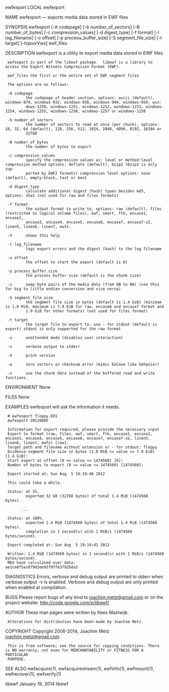 ewfexport                                                              LOCAL                                                             ewfexport

NAME
     ewfexport — exports media data stored in EWF files

SYNOPSIS
     ewfexport [-A codepage] [-b number_of_sectors] [-B number_of_bytes] [-c compression_values] [-d digest_type] [-f format] [-l log_filename]
               [-o offset] [-p process_buffer_size] [-S segment_file_size] [-t target] [-hqsuvVwx] ewf_files

DESCRIPTION
     ewfexport is a utility to export media data stored in EWF files.

     ewfexport is part of the libewf package.  libewf is a library to access the Expert Witness Compression Format (EWF).

     ewf_files the first or the entire set of EWF segment files

     The options are as follows:

     -A codepage
             the codepage of header section, options: ascii (default), windows-874, windows-932, windows-936, windows-949, windows-950, win‐
             dows-1250, windows-1251, windows-1252, windows-1253, windows-1254, windows-1255, windows-1256, windows-1257 or windows-1258

     -b number_of_sectors
             the number of sectors to read at once (per chunk), options: 16, 32, 64 (default), 128, 256, 512, 1024, 2048, 4096, 8192, 16384 or
             32768

     -B number_of_bytes
             the number of bytes to export

     -c compression_values
             specify the compression values as: level or method:level compression method options: deflate (default), bzip2 (bzip2 is only sup‐
             ported by EWF2 formats) compression level options: none (default), empty-block, fast or best

     -d digest_type
             calculate additional digest (hash) types besides md5, options: sha1 (not used for raw and files formats)

     -f format
             the output format to write to, options: raw (default), files (restricted to logical volume files), ewf, smart, ftk, encase1, encase2,
             encase3, encase4, encase5, encase6, encase7, encase7-v2, linen5, linen6, linen7, ewfx.

     -h      shows this help

     -l log_filename
             logs export errors and the digest (hash) to the log filename

     -o offset
             the offset to start the export (default is 0)

     -p process_buffer_size
             the process buffer size (default is the chunk size)

     -s      swap byte pairs of the media data (from AB to BA) (use this for big to little endian conversion and vice versa)

     -S segment_file_size
             the segment file size in bytes (default is 1.4 GiB) (minimum is 1.0 MiB, maximum is 7.9 EiB for raw, encase6 and encase7 format and
             1.9 GiB for other formats) (not used for files format)

     -t target
             the target file to export to, use - for stdout (default is export) stdout is only supported for the raw format

     -u      unattended mode (disables user interaction)

     -v      verbose output to stderr

     -V      print version

     -w      zero sectors on checksum error (mimic EnCase like behavior)

     -x      use the chunk data instead of the buffered read and write functions.

ENVIRONMENT
     None

FILES
     None

EXAMPLES
     ewfexport will ask the information it needs.

     # ewfexport floppy.E01
     ewfexport 20120805

     Information for export required, please provide the necessary input
     Export to format (raw, files, ewf, smart, ftk, encase1, encase2, encase3, encase4, encase5, encase6, encase7, encase7-v2, linen5, linen6, linen7, ewfx) [raw]:
     Target path and filename without extension or - for stdout: floppy
     Evidence segment file size in bytes (1.0 MiB <= value <= 7.9 EiB) [1.4 GiB]:
     Start export at offset (0 <= value <= 1474560) [0]:
     Number of bytes to export (0 <= value <= 1474560) [1474560]:

     Export started at: Sun Aug  5 19:19:40 2012

     This could take a while.

     Status: at 2%.
             exported 32 kB (32768 bytes) of total 1.4 MiB (1474560 bytes).

           ...

     Status: at 100%.
             exported 1.4 MiB (1474560 bytes) of total 1.4 MiB (1474560 bytes).
             completion in 1 second(s) with 1 MiB/s (1474560 bytes/second).

     Export completed at: Sun Aug  5 19:19:41 2012

     Written: 1.4 MiB (1474560 bytes) in 1 second(s) with 1 MiB/s (1474560 bytes/second).
     MD5 hash calculated over data:          ae1ce8f5ac079d3ee93f97fe3792bda3

DIAGNOSTICS
     Errors, verbose and debug output are printed to stderr when verbose output -v is enabled. Verbose and debug output are only printed when
     enabled at compilation.

BUGS
     Please report bugs of any kind to <joachim.metz@gmail.com> or on the project website: http://code.google.com/p/libewf/

AUTHOR
     These man pages were written by Kees Mastwijk.

     Alterations for distribution have been made by Joachim Metz.

COPYRIGHT
     Copyright 2006-2014, Joachim Metz <joachim.metz@gmail.com>.

     This is free software; see the source for copying conditions. There is NO warranty; not even for MERCHANTABILITY or FITNESS FOR A PARTICULAR
     PURPOSE.

SEE ALSO
     ewfacquire(1), ewfacquirestream(1), ewfinfo(1), ewfmount(1), ewfrecover(1), ewfverify(1)

libewf                                                           January 19, 2014                                                           libewf
